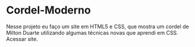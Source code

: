 # Cordel-Moderno
Nesse projeto eu faço um site em HTML5 e CSS, que mostra um cordel de Milton Duarte utilizando algumas técnicas novas que aprendi em CSS. 
<a rhef="https://everton-leon.github.io/Cordel-Moderno/" target=_blank>Acessar site.</a>
